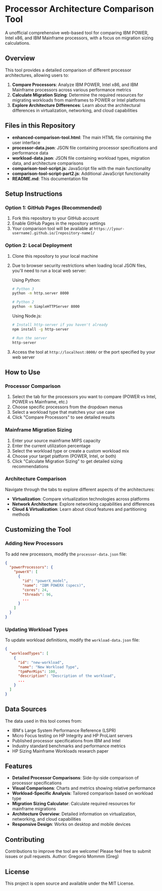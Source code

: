 # Processor Architecture Comparison Tool

A unofficial comprehensive web-based tool for comparing IBM POWER, Intel x86, and IBM Mainframe processors, with a focus on migration sizing calculations.

## Overview

This tool provides a detailed comparison of different processor architectures, allowing users to:

1. **Compare Processors**: Analyze IBM POWER, Intel x86, and IBM Mainframe processors across various performance metrics
2. **Calculate Migration Sizing**: Determine the required resources for migrating workloads from mainframes to POWER or Intel platforms
3. **Explore Architecture Differences**: Learn about the architectural differences in virtualization, networking, and cloud capabilities

## Files in this Repository

- **enhanced-comparison-tool.html**: The main HTML file containing the user interface
- **processor-data.json**: JSON file containing processor specifications and performance data
- **workload-data.json**: JSON file containing workload types, migration data, and architecture comparisons
- **comparison-tool-script.js**: JavaScript file with the main functionality
- **comparison-tool-script-part2.js**: Additional JavaScript functionality
- **README.md**: This documentation file

## Setup Instructions

### Option 1: GitHub Pages (Recommended)

1. Fork this repository to your GitHub account
2. Enable GitHub Pages in the repository settings
3. Your comparison tool will be available at `https://[your-username].github.io/[repository-name]/`

### Option 2: Local Deployment

1. Clone this repository to your local machine
2. Due to browser security restrictions when loading local JSON files, you'll need to run a local web server:

   Using Python:
   ```bash
   # Python 3
   python -m http.server 8000
   
   # Python 2
   python -m SimpleHTTPServer 8000
   ```

   Using Node.js:
   ```bash
   # Install http-server if you haven't already
   npm install -g http-server
   
   # Run the server
   http-server
   ```

3. Access the tool at `http://localhost:8000/` or the port specified by your web server

## How to Use

### Processor Comparison

1. Select the tab for the processors you want to compare (POWER vs Intel, POWER vs Mainframe, etc.)
2. Choose specific processors from the dropdown menus
3. Select a workload type that matches your use case
4. Click "Compare Processors" to see detailed results

### Mainframe Migration Sizing

1. Enter your source mainframe MIPS capacity
2. Enter the current utilization percentage
3. Select the workload type or create a custom workload mix
4. Choose your target platform (POWER, Intel, or both)
5. Click "Calculate Migration Sizing" to get detailed sizing recommendations

### Architecture Comparison

Navigate through the tabs to explore different aspects of the architectures:
- **Virtualization**: Compare virtualization technologies across platforms
- **Network Architecture**: Explore networking capabilities and differences
- **Cloud & Virtualization**: Learn about cloud features and partitioning methods

## Customizing the Tool

### Adding New Processors

To add new processors, modify the `processor-data.json` file:

```json
{
  "powerProcessors": {
    "powerX": [
      {
        "id": "powerX_model",
        "name": "IBM POWERX (specs)",
        "cores": 24,
        "threads": 96,
        ...
      }
    ]
  }
}
```

### Updating Workload Types

To update workload definitions, modify the `workload-data.json` file:

```json
{
  "workloadTypes": [
    {
      "id": "new-workload",
      "name": "New Workload Type",
      "tpmPerMips": 100,
      "description": "Description of the workload",
      ...
    }
  ]
}
```

## Data Sources

The data used in this tool comes from:

- IBM's Large System Performance Reference (LSPR)
- Micro Focus testing on HP Integrity and HP ProLiant servers
- Published processor specifications from IBM and Intel
- Industry standard benchmarks and performance metrics
- HP Sizing Mainframe Workloads research paper

## Features

- **Detailed Processor Comparisons**: Side-by-side comparison of processor specifications
- **Visual Comparisons**: Charts and metrics showing relative performance
- **Workload-Specific Analysis**: Tailored comparison based on workload type
- **Migration Sizing Calculator**: Calculate required resources for mainframe migrations
- **Architecture Overview**: Detailed information on virtualization, networking, and cloud capabilities
- **Responsive Design**: Works on desktop and mobile devices

## Contributing

Contributions to improve the tool are welcome! Please feel free to submit issues or pull requests.
Author: Gregorio Mommm (Greg)

## License

This project is open source and available under the MIT License.
